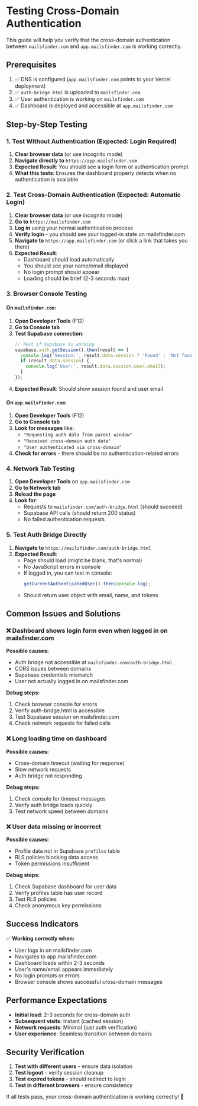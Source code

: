 # Testing Cross-Domain Authentication

This guide will help you verify that the cross-domain authentication between `mailsfinder.com` and `app.mailsfinder.com` is working correctly.

## Prerequisites

1. ✅ DNS is configured (`app.mailsfinder.com` points to your Vercel deployment)
2. ✅ `auth-bridge.html` is uploaded to `mailsfinder.com`
3. ✅ User authentication is working on `mailsfinder.com`
4. ✅ Dashboard is deployed and accessible at `app.mailsfinder.com`

## Step-by-Step Testing

### 1. Test Without Authentication (Expected: Login Required)

1. **Clear browser data** (or use incognito mode)
2. **Navigate directly to** `https://app.mailsfinder.com`
3. **Expected Result**: You should see a login form or authentication prompt
4. **What this tests**: Ensures the dashboard properly detects when no authentication is available

### 2. Test Cross-Domain Authentication (Expected: Automatic Login)

1. **Clear browser data** (or use incognito mode)
2. **Go to** `https://mailsfinder.com`
3. **Log in** using your normal authentication process
4. **Verify login** - you should see your logged-in state on mailsfinder.com
5. **Navigate to** `https://app.mailsfinder.com` (or click a link that takes you there)
6. **Expected Result**: 
   - Dashboard should load automatically
   - You should see your name/email displayed
   - No login prompt should appear
   - Loading should be brief (2-3 seconds max)

### 3. Browser Console Testing

#### On `mailsfinder.com`:
1. **Open Developer Tools** (F12)
2. **Go to Console tab**
3. **Test Supabase connection**:
   ```javascript
   // Test if Supabase is working
   supabase.auth.getSession().then(result => {
     console.log('Session:', result.data.session ? 'Found' : 'Not found');
     if (result.data.session) {
       console.log('User:', result.data.session.user.email);
     }
   });
   ```
4. **Expected Result**: Should show session found and user email

#### On `app.mailsfinder.com`:
1. **Open Developer Tools** (F12)
2. **Go to Console tab**
3. **Look for messages** like:
   - `"Requesting auth data from parent window"`
   - `"Received cross-domain auth data"`
   - `"User authenticated via cross-domain"`
4. **Check for errors** - there should be no authentication-related errors

### 4. Network Tab Testing

1. **Open Developer Tools** on `app.mailsfinder.com`
2. **Go to Network tab**
3. **Reload the page**
4. **Look for**:
   - Requests to `mailsfinder.com/auth-bridge.html` (should succeed)
   - Supabase API calls (should return 200 status)
   - No failed authentication requests

### 5. Test Auth Bridge Directly

1. **Navigate to** `https://mailsfinder.com/auth-bridge.html`
2. **Expected Result**: 
   - Page should load (might be blank, that's normal)
   - No JavaScript errors in console
   - If logged in, you can test in console:
     ```javascript
     getCurrentAuthenticatedUser().then(console.log);
     ```
   - Should return user object with email, name, and tokens

## Common Issues and Solutions

### ❌ Dashboard shows login form even when logged in on mailsfinder.com

**Possible causes:**
- Auth bridge not accessible at `mailsfinder.com/auth-bridge.html`
- CORS issues between domains
- Supabase credentials mismatch
- User not actually logged in on mailsfinder.com

**Debug steps:**
1. Check browser console for errors
2. Verify auth-bridge.html is accessible
3. Test Supabase session on mailsfinder.com
4. Check network requests for failed calls

### ❌ Long loading time on dashboard

**Possible causes:**
- Cross-domain timeout (waiting for response)
- Slow network requests
- Auth bridge not responding

**Debug steps:**
1. Check console for timeout messages
2. Verify auth bridge loads quickly
3. Test network speed between domains

### ❌ User data missing or incorrect

**Possible causes:**
- Profile data not in Supabase `profiles` table
- RLS policies blocking data access
- Token permissions insufficient

**Debug steps:**
1. Check Supabase dashboard for user data
2. Verify profiles table has user record
3. Test RLS policies
4. Check anonymous key permissions

## Success Indicators

✅ **Working correctly when:**
- User logs in on mailsfinder.com
- Navigates to app.mailsfinder.com
- Dashboard loads within 2-3 seconds
- User's name/email appears immediately
- No login prompts or errors
- Browser console shows successful cross-domain messages

## Performance Expectations

- **Initial load**: 2-3 seconds for cross-domain auth
- **Subsequent visits**: Instant (cached session)
- **Network requests**: Minimal (just auth verification)
- **User experience**: Seamless transition between domains

## Security Verification

1. **Test with different users** - ensure data isolation
2. **Test logout** - verify session cleanup
3. **Test expired tokens** - should redirect to login
4. **Test in different browsers** - ensure consistency

If all tests pass, your cross-domain authentication is working correctly! 🎉
